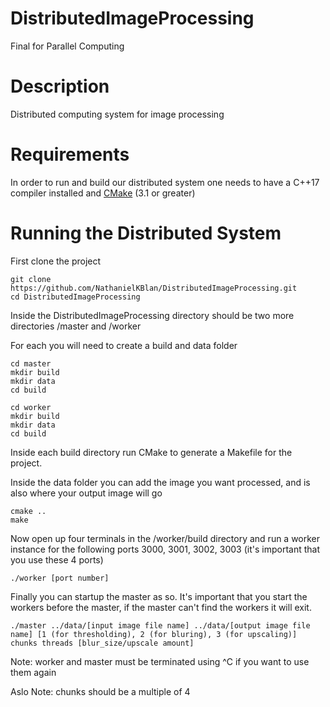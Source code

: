 # DistributedImageProcessing
Final for Parallel Computing

# Description
Distributed computing system for image processing

# Requirements
In order to run and build our distributed system one needs to have a C++17 compiler installed and [CMake](https://cmake.org/download/) (3.1 or greater)

# Running the Distributed System

First clone the project
```
git clone https://github.com/NathanielKBlan/DistributedImageProcessing.git
cd DistributedImageProcessing
```
Inside the DistributedImageProcessing directory should be two more directories /master and /worker

For each you will need to create a build and data folder

```
cd master
mkdir build
mkdir data
cd build
```
```
cd worker
mkdir build
mkdir data
cd build
```

Inside each build directory run CMake to generate a Makefile for the project.

Inside the data folder you can add the image you want processed, and is also where your output image will go

```
cmake ..
make
```

Now open up four terminals in the /worker/build directory and run a worker instance for the following ports 3000, 3001, 3002, 3003 (it's important that you use these 4 ports)
```
./worker [port number]
``` 

Finally you can startup the master as so. It's important that you start the workers before the master, if the master can't find the workers it will exit.
```
./master ../data/[input image file name] ../data/[output image file name] [1 (for thresholding), 2 (for bluring), 3 (for upscaling)] chunks threads [blur_size/upscale amount]
```
Note: worker and master must be terminated using ^C if you want to use them again

Aslo Note: chunks should be a multiple of 4
